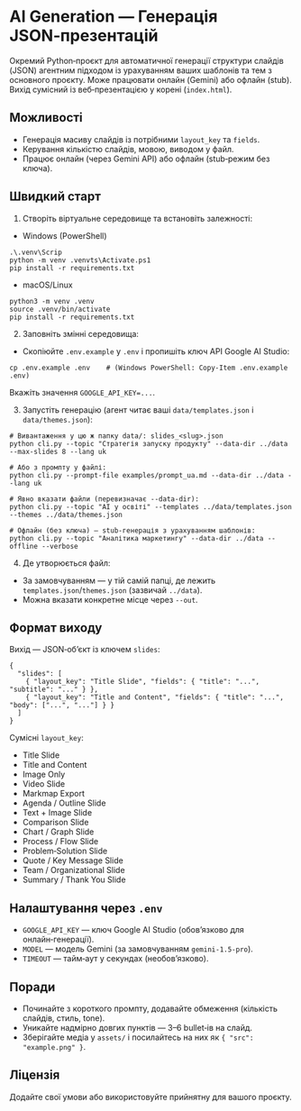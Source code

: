 # AI Generation — Генерація JSON‑презентацій

Окремий Python‑проєкт для автоматичної генерації структури слайдів (JSON) агентним підходом із урахуванням ваших шаблонів та тем з основного проєкту. Може працювати онлайн (Gemini) або офлайн (stub). Вихід сумісний із веб‑презентацією у корені (`index.html`).

## Можливості

- Генерація масиву слайдів із потрібними `layout_key` та `fields`.
- Керування кількістю слайдів, мовою, виводом у файл.
- Працює онлайн (через Gemini API) або офлайн (stub‑режим без ключа).

## Швидкий старт

1. Створіть віртуальне середовище та встановіть залежності:

- Windows (PowerShell)

```
.\.venv\Scrip
python -m venv .venvts\Activate.ps1
pip install -r requirements.txt
```

- macOS/Linux

```
python3 -m venv .venv
source .venv/bin/activate
pip install -r requirements.txt
```

2. Заповніть змінні середовища:

- Скопіюйте `.env.example` у `.env` і пропишіть ключ API Google AI Studio:

```
cp .env.example .env    # (Windows PowerShell: Copy-Item .env.example .env)
```

Вкажіть значення `GOOGLE_API_KEY=...`.

3. Запустіть генерацію (агент читає ваші `data/templates.json` і `data/themes.json`):

```
# Вивантаження у цю ж папку data/: slides_<slug>.json
python cli.py --topic "Стратегія запуску продукту" --data-dir ../data --max-slides 8 --lang uk

# Або з промпту у файлі:
python cli.py --prompt-file examples/prompt_ua.md --data-dir ../data --lang uk

# Явно вказати файли (перевизначає --data-dir):
python cli.py --topic "AI у освіті" --templates ../data/templates.json --themes ../data/themes.json

# Офлайн (без ключа) — stub-генерація з урахуванням шаблонів:
python cli.py --topic "Аналітика маркетингу" --data-dir ../data --offline --verbose
```

4. Де утворюється файл:

- За замовчуванням — у тій самій папці, де лежить `templates.json`/`themes.json` (зазвичай `../data`).
- Можна вказати конкретне місце через `--out`.

## Формат виходу

Вихід — JSON‑об’єкт із ключем `slides`:

```
{
  "slides": [
    { "layout_key": "Title Slide", "fields": { "title": "...", "subtitle": "..." } },
    { "layout_key": "Title and Content", "fields": { "title": "...", "body": ["...", "..."] } }
  ]
}
```

Сумісні `layout_key`:

- Title Slide
- Title and Content
- Image Only
- Video Slide
- Markmap Export
- Agenda / Outline Slide
- Text + Image Slide
- Comparison Slide
- Chart / Graph Slide
- Process / Flow Slide
- Problem‑Solution Slide
- Quote / Key Message Slide
- Team / Organizational Slide
- Summary / Thank You Slide

## Налаштування через `.env`

- `GOOGLE_API_KEY` — ключ Google AI Studio (обовʼязково для онлайн‑генерації).
- `MODEL` — модель Gemini (за замовчуванням `gemini-1.5-pro`).
- `TIMEOUT` — тайм‑аут у секундах (необовʼязково).

## Поради

- Починайте з короткого промпту, додавайте обмеження (кількість слайдів, стиль, tone).
- Уникайте надмірно довгих пунктів — 3–6 bullet‑ів на слайд.
- Зберігайте медіа у `assets/` і посилайтесь на них як `{ "src": "example.png" }`.

## Ліцензія

Додайте свої умови або використовуйте прийнятну для вашого проєкту.
